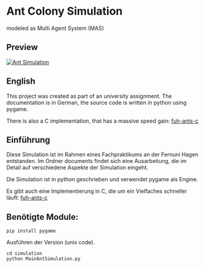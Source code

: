 # Ant Colony Simulation
modeled as Multi Agent System (MAS)

## Preview
[![Ant Simulation](https://img.youtube.com/vi/WGKM6V_6-PY/default.jpg)](https://youtu.be/WGKM6V_6-PY)

## English
This project was created as part of an university assignment. The documentation is in German, the source code is written in python using pygame.

There is also a C implementation, that has a massive speed gain: [fuh-ants-c](https://github.com/wschopohl/fuh-ants-c)

## Einführung
Diese Simulation ist im Rahmen eines Fachpraktikums an der Fernuni Hagen entstanden. Im Ordner documents findet sich eine Ausarbeitung, die im Detail auf verschiedene Aspekte der Simulation eingeht.

Die Simulation ist in python geschrieben und verwendet pygame als Engine.

Es gibt auch eine Implementierung in C, die um ein Vielfaches schneller läuft: [fuh-ants-c](https://github.com/wschopohl/fuh-ants-c)

## Benötigte Module:
```
pip install pygame
```

Ausführen der Version (unix code).

```
cd simulation
python MainAntSimulation.py
```